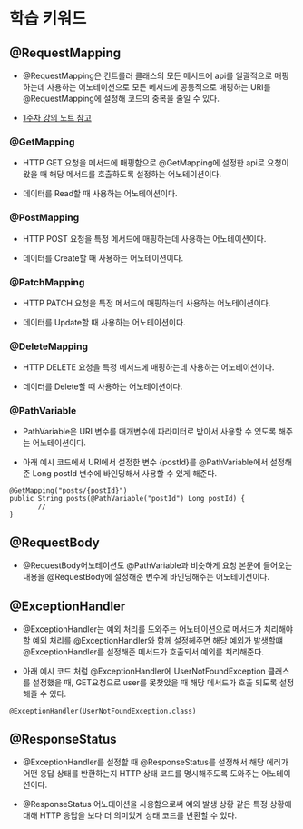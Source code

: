 # 학습 키워드
## @RequestMapping
- @RequestMapping은 컨트롤러 클래스의 모든 메서드에 api를 일괄적으로 매핑하는데 사용하는 어노테이션으로 모든 메서드에 공통적으로 매핑하는 URI를 @RequestMapping에 설정해 코드의 중복을 줄일 수 있다.

- [1주차 강의 노트 참고](/week01_HTTP/spring-web-mvc.md)

### @GetMapping
- HTTP GET 요청을 메서드에 매핑함으로 @GetMapping에 설정한 api로 요청이 왔을 때 해당 메서드를 호출하도록 설정하는 어노테이션이다.

- 데이터를 Read할 때 사용하는 어노테이션이다. 

### @PostMapping
- HTTP POST 요청을 특정 메서드에 매핑하는데 사용하는 어노테이션이다.

- 데이터를 Create할 때 사용하는 어노테이션이다.

### @PatchMapping
- HTTP PATCH 요청을 특정 메서드에 매핑하는데 사용하는 어노테이션이다.

- 데이터를 Update할 때 사용하는 어노테이션이다.

### @DeleteMapping
- HTTP DELETE 요청을 특정 메서드에 매핑하는데 사용하는 어노테이션이다.

- 데이터를 Delete할 때 사용하는 어노테이션이다.

### @PathVariable
- PathVariable은 URI 변수를 매개변수에 파라미터로 받아서 사용할 수 있도록 해주는 어노테이션이다.

- 아래 예시 코드에서 URI에서 설정한 변수 {postId}를 @PathVariable에서 설정해준 Long postId 변수에 바인딩해서 사용할 수 있게 해준다.

```
@GetMapping("posts/{postId}")
public String posts(@PathVariable("postId") Long postId) {
       //
}
```

## @RequestBody
- @RequestBody어노테이션도 @PathVariable과 비슷하게 요청 본문에 들어오는 내용을 @RequestBody에 설정해준 변수에 바인딩해주는 어노테이션이다.

## @ExceptionHandler
- @ExceptionHandler는 예외 처리를 도와주는 어노테이션으로 메서드가 처리해야할 예외 처리를 @ExceptionHandler와 함께 설정헤주면 해당 예외가 발생할떄 @ExceptionHandler를 설정해준 메서드가 호출되서 예외를 처리해준다.

- 아래 예시 코드 처럼 @ExceptionHandler에 UserNotFoundException 클래스를 설정했을 때, GET요청으로 user를 못찾았을 때 해당 메서드가 호출 되도록 설정해줄 수 있다.

```
@ExceptionHandler(UserNotFoundException.class)
```

## @ResponseStatus
- @ExceptionHandler를 설정할 때 @ResponseStatus를 설정해서 해당 에러가 어떤 응답 상태를 반환하는지 HTTP 상태 코드를 명시해주도록 도와주는 어노테이션이다.

- @ResponseStatus 어노테이션을 사용함으로써 예외 발생 상황 같은 특정 상황에 대해 HTTP 응답을 보다 더 의미있게 상태 코드를 반환할 수 있다.
